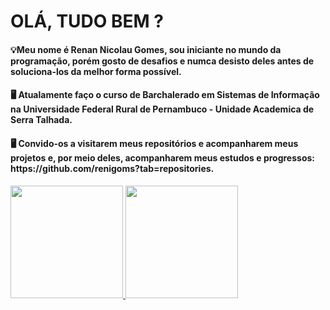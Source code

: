 # OLÁ, TUDO BEM ?

<h4>💡Meu nome é Renan Nicolau Gomes, sou iniciante no mundo da programação, porém gosto de desafios e numca desisto deles antes de soluciona-los da melhor forma possível.</h4>


<h4>🖥️ Atualamente faço o curso de Barchalerado em Sistemas de Informação na Universidade Federal Rural de Pernambuco - Unidade Academica de Serra Talhada.</h4>

<h4>🖥️ Convido-os a visitarem meus repositórios e acompanharem meus projetos e, por meio deles, acompanharem meus estudos e progressos: https://github.com/renigoms?tab=repositories.</h4>


<div>
  <a href="https://github.com/renigoms">
  <img height="180em" src="https://github-readme-stats.vercel.app/api?username=renigoms&show_icons=true&theme=darcula&include_all_commits=true&count_private=true"/>
  <img height="180em" src="https://github-readme-stats.vercel.app/api/top-langs/?username=renigoms&layout=compact&langs_count=7&theme=darcula"/>
</div>
